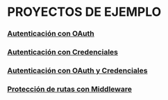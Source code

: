 # PROYECTOS DE EJEMPLO

### [Autenticación con OAuth](https://github.com/jamj2000/nxauth-oauth)
### [Autenticación con Credenciales](https://github.com/jamj2000/nxauth-credentials)
### [Autenticación con OAuth y Credenciales](https://github.com/jamj2000/nxauth-all)
### [Protección de rutas con Middleware](https://github.com/jamj2000/nxauth-middleware)
